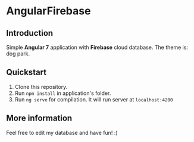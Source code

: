 # AngularFirebase

## Introduction
Simple **Angular 7** application with **Firebase** cloud database.
The theme is: dog park.

## Quickstart

1. Clone this repository.
2. Run `npm install` in application's folder.
3. Run `ng serve` for compilation. It will run server at `localhost:4200`

## More information

Feel free to edit my database and have fun! :)
